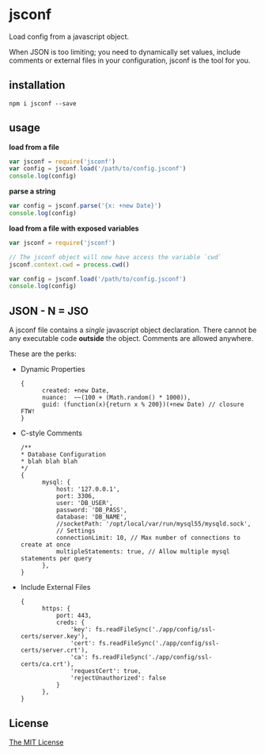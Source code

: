 # jsconf

Load config from a javascript object.

When JSON is too limiting; you need to dynamically set values, include comments or external files in your configuration, jsconf is the tool for you.

## installation

    npm i jsconf --save

## usage

**load from a file**

```javascript
var jsconf = require('jsconf')
var config = jsconf.load('/path/to/config.jsconf')
console.log(config)
```

**parse a string**

```javascript
var config = jsconf.parse('{x: +new Date}')
console.log(config)
```

**load from a file with exposed variables**

```javascript
var jsconf = require('jsconf')

// The jsconf object will now have access the variable `cwd`
jsconf.context.cwd = process.cwd()

var config = jsconf.load('/path/to/config.jsconf')
console.log(config)
```

## JSON - N = JSO

A jsconf file contains a *single* javascript object declaration. There cannot be any executable code **outside** the object. Comments are allowed anywhere.

These are the perks:

- Dynamic Properties
  ```jsconf
  {
  		created: +new Date,
  		nuance:  ~~(100 + (Math.random() * 1000)),
  		guid: (function(x){return x % 200})(+new Date) // closure FTW!
  }
  ```

- C-style Comments 
  ```jsconf
  /**
  * Database Configuration
  * blah blah blah
  */
  {
		mysql: {
			host: '127.0.0.1',
			port: 3306,
			user: 'DB_USER',
			password: 'DB_PASS',
			database: 'DB_NAME',
			//socketPath: '/opt/local/var/run/mysql55/mysqld.sock',
			// Settings
			connectionLimit: 10, // Max number of connections to create at once
			multipleStatements: true, // Allow multiple mysql statements per query
		},
  }
  ```

- Include External Files
  ```jsconf
  {
		https: {
			port: 443,
			creds: {
				'key': fs.readFileSync('./app/config/ssl-certs/server.key'),
				'cert': fs.readFileSync('./app/config/ssl-certs/server.crt'),
				'ca': fs.readFileSync('./app/config/ssl-certs/ca.crt'),
				'requestCert': true,
				'rejectUnauthorized': false
			}
		},
  }
  ```

## License

[The MIT License](http://opensource.org/licenses/MIT)